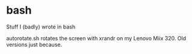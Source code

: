 # bash
Stuff I (badly) wrote in bash

autorotate.sh rotates the screen with xrandr on my Lenovo Miix 320.
Old versions just because.
